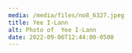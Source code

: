 ```yaml
---
media: /media/files/no8_6327.jpeg
title: Yee I-Lann
alt: Photo of  Yee I-Lann
date: 2022-09-06T12:44:00-0500
---
```

